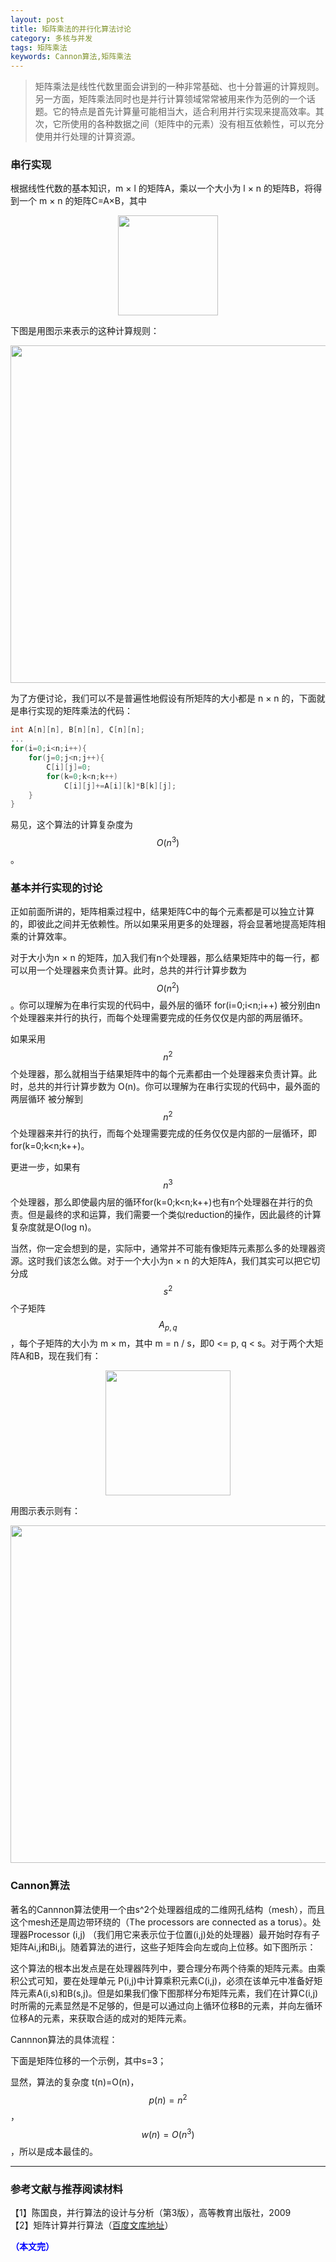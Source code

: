 ```yaml
---
layout: post
title: 矩阵乘法的并行化算法讨论
category: 多核与并发
tags: 矩阵乘法
keywords: Cannon算法,矩阵乘法
---
```



> 矩阵乘法是线性代数里面会讲到的一种非常基础、也十分普遍的计算规则。另一方面，矩阵乘法同时也是并行计算领域常常被用来作为范例的一个话题。它的特点是首先计算量可能相当大，适合利用并行实现来提高效率。其次，它所使用的各种数据之间（矩阵中的元素）没有相互依赖性，可以充分使用并行处理的计算资源。

### 串行实现

根据线性代数的基本知识，m × l 的矩阵A，乘以一个大小为 l × n 的矩阵B，将得到一个 m × n 的矩阵C=A×B，其中

<p align="center">
<img src="https://fzuo.github.io/assets/img/parallel/parallel13.png" width="160">
</p>

下图是用图示来表示的这种计算规则：

<p align="center">
<img src="https://fzuo.github.io/assets/img/parallel/parallel14.png" width="540">
</p>

为了方便讨论，我们可以不是普遍性地假设有所矩阵的大小都是 n × n 的，下面就是串行实现的矩阵乘法的代码：

```cpp
int A[n][n], B[n][n], C[n][n];
...
for(i=0;i<n;i++){
    for(j=0;j<n;j++){
        C[i][j]=0;
        for(k=0;k<n;k++)
            C[i][j]+=A[i][k]*B[k][j];
    }
}

```

易见，这个算法的计算复杂度为$$O(n^3)$$。


### 基本并行实现的讨论

正如前面所讲的，矩阵相乘过程中，结果矩阵C中的每个元素都是可以独立计算的，即彼此之间并无依赖性。所以如果采用更多的处理器，将会显著地提高矩阵相乘的计算效率。

对于大小为n × n 的矩阵，加入我们有n个处理器，那么结果矩阵中的每一行，都可以用一个处理器来负责计算。此时，总共的并行计算步数为 $$O(n^2)$$。你可以理解为在串行实现的代码中，最外层的循环 for(i=0;i<n;i++) 被分别由n个处理器来并行的执行，而每个处理需要完成的任务仅仅是内部的两层循环。

如果采用$$n^2$$个处理器，那么就相当于结果矩阵中的每个元素都由一个处理器来负责计算。此时，总共的并行计算步数为 O(n)。你可以理解为在串行实现的代码中，最外面的两层循环 被分解到$$n^2$$个处理器来并行的执行，而每个处理需要完成的任务仅仅是内部的一层循环，即for(k=0;k<n;k++)。

更进一步，如果有$$n^3$$个处理器，那么即使最内层的循环for(k=0;k<n;k++)也有n个处理器在并行的负责。但是最终的求和运算，我们需要一个类似reduction的操作，因此最终的计算复杂度就是O(log n)。

当然，你一定会想到的是，实际中，通常并不可能有像矩阵元素那么多的处理器资源。这时我们该怎么做。对于一个大小为n × n 的大矩阵A，我们其实可以把它切分成$$s^2$$个子矩阵$$A_{p,q}$$，每个子矩阵的大小为 m × m，其中 m = n / s，即0 <= p, q < s。对于两个大矩阵A和B，现在我们有：

<p align="center">
<img src="https://fzuo.github.io/assets/img/parallel/parallel15.png" width="200">
</p>

用图示表示则有：

<p align="center">
<img src="https://fzuo.github.io/assets/img/parallel/parallel16.png" width="540">
</p>

### Cannon算法

著名的Cannnon算法使用一个由s^2个处理器组成的二维网孔结构（mesh），而且这个mesh还是周边带环绕的（The processors are connected as a torus）。处理器Processor (i,j) （我们用它来表示位于位置(i,j)处的处理器）最开始时存有子矩阵Ai,j和Bi,j。随着算法的进行，这些子矩阵会向左或向上位移。如下图所示：

这个算法的根本出发点是在处理器阵列中，要合理分布两个待乘的矩阵元素。由乘积公式可知，要在处理单元 P(i,j)中计算乘积元素C(i,j)，必须在该单元中准备好矩阵元素A(i,s)和B(s,j)。但是如果我们像下图那样分布矩阵元素，我们在计算C(i,j)时所需的元素显然是不足够的，但是可以通过向上循环位移B的元素，并向左循环位移A的元素，来获取合适的成对的矩阵元素。

Cannnon算法的具体流程：


下面是矩阵位移的一个示例，其中s=3；

显然，算法的复杂度 t(n)=O(n)， $$p(n) = n^2$$，$$w(n) = O(n^3)$$，所以是成本最佳的。

---------------------------------------------
### 参考文献与推荐阅读材料

【1】陈国良，并行算法的设计与分析（第3版），高等教育出版社，2009<br>
【2】矩阵计算并行算法（[百度文库地址](http://wenku.baidu.com/view/d64ba9b4b14e852458fb57fc.html)）<br>

<span style="color:blue">**（本文完）**</span>
